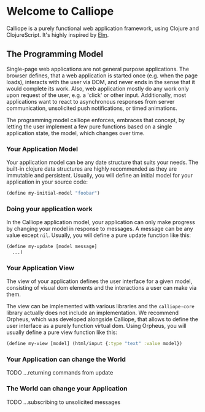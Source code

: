 # Welcome to Calliope

Calliope is a purely functional web application framework, using Clojure and ClojureScript.
It's highly inspired by [Elm](http://elm-lang.org/).

## The Programming Model

Single-page web applications are not general purpose applications. The browser defines, that a web application is started once (e.g. when the page loads), interacts with the user via DOM, and never ends in the sense that it would complete its work. Also, web application mostly do any work only upon request of the user, e.g. a 'click' or other input. Additionally, most applications want to react to asynchronous responses from server communication, unsolicited push notifications, or timed animations.

The programming model calliope enforces, embraces that concept, by letting the user implement a few pure functions based on a single application state, the model, which changes over time.

### Your Application Model

Your application model can be any date structure that suits your needs. The built-in clojure data structures are highly recommended as they are immutable and persistent. Usually, you will define an initial model for your application in your source code:

```clj
(define my-initial-model "foobar")
```

### Doing your application work

In the Calliope application model, your application can only make progress by changing your model in response to messages. A message can be any value except `nil`. Usually, you will define a pure update function like this:

```clj
(define my-update [model message]
  ...)
```

### Your Application View

The view of your application defines the user interface for a given model, consisting of visual dom elements and the interactions a user can make via them.

The view can be implemented with various libraries and the `calliope-core` library actually does not include an implementation. We recommend Orpheus, which was developed alongside Calliope, that allows to define the user interface as a purely function virtual dom. Using Orpheus, you will usually define a pure view function like this:

```clj
(define my-view [model] (html/input {:type "text" :value model})
```

### Your Application can change the World

TODO ...returning commands from update

### The World can change your Application

TODO ...subscribing to unsolicited messages



